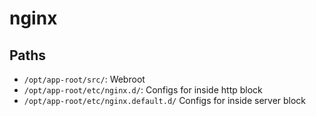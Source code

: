 # nginx

## Paths
* `/opt/app-root/src/`: Webroot
* `/opt/app-root/etc/nginx.d/`: Configs for inside http block
* `/opt/app-root/etc/nginx.default.d/` Configs for inside server block
